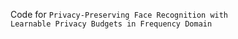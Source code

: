 Code for `Privacy-Preserving Face Recognition with Learnable Privacy Budgets in Frequency Domain`


